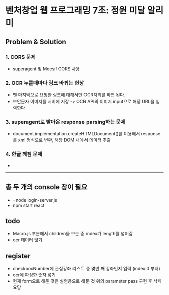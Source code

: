 # 벤처창업 웹 프로그래밍 7조: 정원 미달 알리미

## Problem & Solution

### 1. CORS 문제 
- superagent 및 Moesif CORS 사용

### 2. OCR 누를때마다 링크 바뀌는 현상
- 맨 마지막으로 요청한 링크에 대해서만 OCR처리를 하면 된다.
- 보안문자 이미지를 서버에 저장 -> OCR API의 이미지 input으로 해당 URL을 입력한다

### 3. superagent로 받아온 response parsing하는 문제
- document.implementation.createHTMLDocument()를 이용해서 response를 xml 형식으로 변환, 해당 DOM 내에서 데이터 추출

### 4. 한글 깨짐 문제
-


***

## 총 두 개의 console 창이 필요
- =node login-server.js
- npm start react

## todo
- Macro.js 부분에서 children을 보는 중 index가 length를 넘어감
- ocr 데이터 얹기

## register 
- checkboxNumber에 관심강좌 리스트 중 몇번 째 강좌인지 입력 (index 0 부터)
- ocr에 파싱한 숫자 넣기
- 현재 form으로 해둔 것은 실험용으로 해둔 것 위의 parameter pass 구현 후 삭제 요망